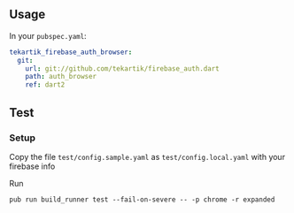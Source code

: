 
## Usage

In your `pubspec.yaml`:

```yaml
tekartik_firebase_auth_browser:
  git:
    url: git://github.com/tekartik/firebase_auth.dart
    path: auth_browser
    ref: dart2
```

## Test

### Setup

Copy the file `test/config.sample.yaml` as `test/config.local.yaml` with your firebase info

Run

    pub run build_runner test --fail-on-severe -- -p chrome -r expanded
    
